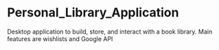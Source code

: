 # Personal_Library_Application

Desktop application to build, store, and interact with a book library. Main features are wishlists and Google API
